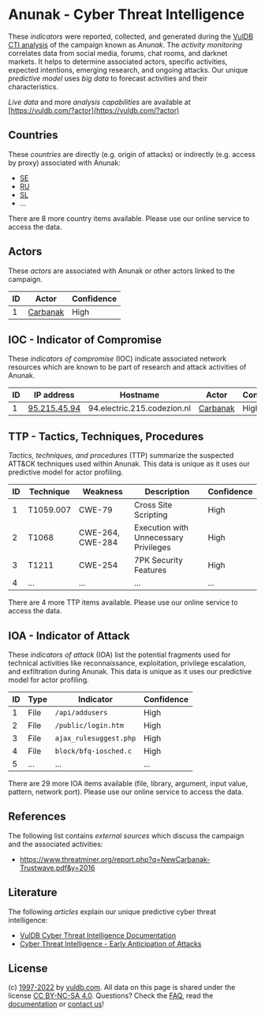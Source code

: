 # Anunak - Cyber Threat Intelligence

These _indicators_ were reported, collected, and generated during the [VulDB CTI analysis](https://vuldb.com/?kb.cti) of the campaign known as _Anunak_. The _activity monitoring_ correlates data from social media, forums, chat rooms, and darknet markets. It helps to determine associated actors, specific activities, expected intentions, emerging research, and ongoing attacks. Our unique _predictive model_ uses _big data_ to forecast activities and their characteristics.

_Live data_ and more _analysis capabilities_ are available at [https://vuldb.com/?actor](https://vuldb.com/?actor)

## Countries

These _countries_ are directly (e.g. origin of attacks) or indirectly (e.g. access by proxy) associated with Anunak:

* [SE](https://vuldb.com/?country.se)
* [RU](https://vuldb.com/?country.ru)
* [SL](https://vuldb.com/?country.sl)
* ...

There are 8 more country items available. Please use our online service to access the data.

## Actors

These _actors_ are associated with Anunak or other actors linked to the campaign.

ID | Actor | Confidence
-- | ----- | ----------
1 | [Carbanak](https://vuldb.com/?actor.carbanak) | High

## IOC - Indicator of Compromise

These _indicators of compromise_ (IOC) indicate associated network resources which are known to be part of research and attack activities of Anunak.

ID | IP address | Hostname | Actor | Confidence
-- | ---------- | -------- | ----- | ----------
1 | [95.215.45.94](https://vuldb.com/?ip.95.215.45.94) | 94.electric.215.codezion.nl | [Carbanak](https://vuldb.com/?actor.carbanak) | High

## TTP - Tactics, Techniques, Procedures

_Tactics, techniques, and procedures_ (TTP) summarize the suspected ATT&CK techniques used within Anunak. This data is unique as it uses our predictive model for actor profiling.

ID | Technique | Weakness | Description | Confidence
-- | --------- | -------- | ----------- | ----------
1 | T1059.007 | CWE-79 | Cross Site Scripting | High
2 | T1068 | CWE-264, CWE-284 | Execution with Unnecessary Privileges | High
3 | T1211 | CWE-254 | 7PK Security Features | High
4 | ... | ... | ... | ...

There are 4 more TTP items available. Please use our online service to access the data.

## IOA - Indicator of Attack

These _indicators of attack_ (IOA) list the potential fragments used for technical activities like reconnaissance, exploitation, privilege escalation, and exfiltration during Anunak. This data is unique as it uses our predictive model for actor profiling.

ID | Type | Indicator | Confidence
-- | ---- | --------- | ----------
1 | File | `/api/addusers` | High
2 | File | `/public/login.htm` | High
3 | File | `ajax_rulesuggest.php` | High
4 | File | `block/bfq-iosched.c` | High
5 | ... | ... | ...

There are 29 more IOA items available (file, library, argument, input value, pattern, network port). Please use our online service to access the data.

## References

The following list contains _external sources_ which discuss the campaign and the associated activities:

* https://www.threatminer.org/report.php?q=NewCarbanak-Trustwave.pdf&y=2016

## Literature

The following _articles_ explain our unique predictive cyber threat intelligence:

* [VulDB Cyber Threat Intelligence Documentation](https://vuldb.com/?kb.cti)
* [Cyber Threat Intelligence - Early Anticipation of Attacks](https://www.scip.ch/en/?labs.20201022)

## License

(c) [1997-2022](https://vuldb.com/?kb.changelog) by [vuldb.com](https://vuldb.com/?kb.about). All data on this page is shared under the license [CC BY-NC-SA 4.0](https://creativecommons.org/licenses/by-nc-sa/4.0/). Questions? Check the [FAQ](https://vuldb.com/?kb.faq), read the [documentation](https://vuldb.com/?kb) or [contact us](https://vuldb.com/?contact)!
